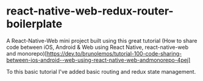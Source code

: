 # react-native-web-redux-router-boilerplate

A React-Native-Web mini project built using this great tutorial (How to share code between iOS, Android & Web using React Native, react-native-web and monorepo)[https://dev.to/brunolemos/tutorial-100-code-sharing-between-ios-android--web-using-react-native-web-andmonorepo-4pej]

To this basic tutorial I've added basic routing and redux state management.
